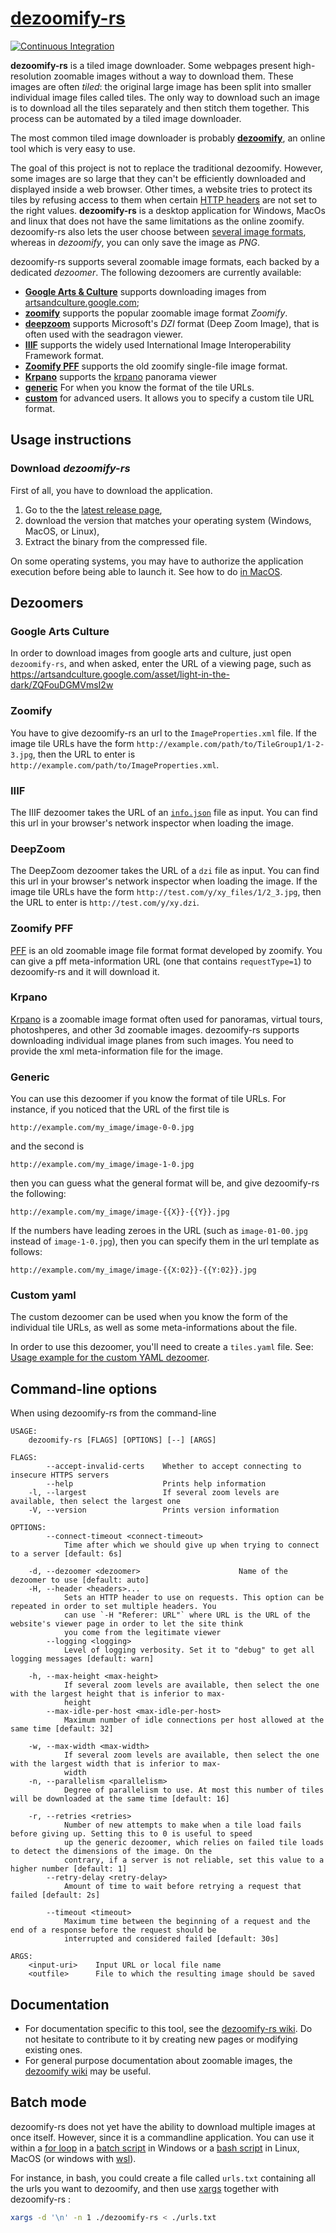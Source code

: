 # [dezoomify-rs](https://lovasoa.github.io/dezoomify-rs/)

[![Continuous Integration](https://github.com/lovasoa/dezoomify-rs/workflows/Continuous%20Integration/badge.svg)](https://github.com/lovasoa/dezoomify-rs/actions)

**dezoomify-rs** is a tiled image downloader.
Some webpages present high-resolution zoomable images without a way to download them.
These images are often *tiled*: the original large image has been split into smaller individual image files called tiles.
The only way to download such an image is to download all the tiles separately and then stitch them together.
This process can be automated by a tiled image downloader.

The most common tiled image downloader is probably [**dezoomify**](https://ophir.alwaysdata.net/dezoomify/dezoomify.html),
an online tool which is very easy to use.


The goal of this project is not to replace the traditional dezoomify.
However, some images are so large that they can't be efficiently downloaded and displayed inside a web browser.
Other times, a website tries to protect its tiles by refusing access to them when certain 
[HTTP headers](https://en.wikipedia.org/wiki/List_of_HTTP_header_fields) are not set to the right values.
**dezoomify-rs** is a desktop application for Windows, MacOs and linux that does not have the same limitations as the online zoomify.
dezoomify-rs also lets the user choose between
[several image formats](https://github.com/image-rs/image#21-supported-image-formats),
whereas in *dezoomify*, you can only save the image as *PNG*.

dezoomify-rs supports several zoomable image formats, each backed by a dedicated *dezoomer*.
The following dezoomers are currently available:
 - [**Google Arts & Culture**](#google-arts-culture) supports downloading images from
    [artsandculture.google.com](https://artsandculture.google.com/);
 - [**zoomify**](#zoomify) supports the popular zoomable image format *Zoomify*.
 - [**deepzoom**](#DeepZoom) supports Microsoft's *DZI* format (Deep Zoom Image),
 that is often used with the seadragon viewer.
 - [**IIIF**](#IIIF) supports the widely used International Image Interoperability Framework format.
 - [**Zoomify PFF**](#zoomify-pff) supports the old zoomify single-file image format.
 - [**Krpano**](#krpano) supports the [krpano](https://krpano.com/home/) panorama viewer
 - [**generic**](#Generic) For when you know the format of the tile URLs.
 - [**custom**](#Custom-yaml) for advanced users.
    It allows you to specify a custom tile URL format.

## Usage instructions

### Download *dezoomify-rs*
First of all, you have to download the application.

 1. Go to the the [latest release page](https://github.com/lovasoa/dezoomify-rs/releases/latest),
 1. download the version that matches your operating system (Windows, MacOS, or Linux),
 1. Extract the binary from the compressed file.
 
On some operating systems, you may have to authorize the application execution
before being able to launch it. See how to do
[in MacOS](https://support.apple.com/kb/ph25088?locale=en_US).


## Dezoomers

### Google Arts Culture
In order to download images from google arts and culture, just open 
`dezoomify-rs`, and when asked, enter the URL of a viewing page, such as 
https://artsandculture.google.com/asset/light-in-the-dark/ZQFouDGMVmsI2w 

### Zoomify

You have to give dezoomify-rs an url to the `ImageProperties.xml` file.
If the image tile URLs have the form
`http://example.com/path/to/TileGroup1/1-2-3.jpg`,
then the URL to enter is
`http://example.com/path/to/ImageProperties.xml`.

### IIIF

The IIIF dezoomer takes the URL of an
 [`info.json`](https://iiif.io/api/image/2.1/#image-information) file as input.
You can find this url in your browser's network inspector when loading the image.

### DeepZoom

The DeepZoom dezoomer takes the URL of a `dzi` file as input.
You can find this url in your browser's network inspector when loading the image.
If the image tile URLs have the form
`http://test.com/y/xy_files/1/2_3.jpg`,
then the URL to enter is
`http://test.com/y/xy.dzi`.

### Zoomify PFF

[PFF](https://github.com/lovasoa/pff-extract/wiki/Zoomify-PFF-file-format-documentation)
is an old zoomable image file format format developed by zoomify.
You can give a pff meta-information URL (one that contains `requestType=1`)
to dezoomify-rs and it will download it. 

### Krpano

[Krpano](https://krpano.com/home/) is a zoomable image format often used
for panoramas, virtual tours, photoshperes, and other 3d zoomable images.
dezoomify-rs supports downloading individual image planes from such images.
You need to provide the xml meta-information file for the image.

### Generic

You can use this dezoomer if you know the format of tile URLs.
For instance, if you noticed that the URL of the first tile is 

```
http://example.com/my_image/image-0-0.jpg
```

and the second is 

```
http://example.com/my_image/image-1-0.jpg
```

then you can guess what the general format will be, and give dezoomify-rs
the following:

```
http://example.com/my_image/image-{{X}}-{{Y}}.jpg
```

If the numbers have leading zeroes in the URL
(such as `image-01-00.jpg` instead of `image-1-0.jpg`),
then you can specify them in the url template as follows:

```
http://example.com/my_image/image-{{X:02}}-{{Y:02}}.jpg
```

### Custom yaml

The custom dezoomer can be used when you know the form of the individual tile URLs,
as well as some meta-informations about the file.

In order to use this dezoomer, you'll need to create a `tiles.yaml` file.
See: [Usage example for the custom YAML dezoomer](https://github.com/lovasoa/dezoomify-rs/wiki/Usage-example-for-the-custom-YAML-dezoomer).

## Command-line options

When using dezoomify-rs from the command-line

```
USAGE:
    dezoomify-rs [FLAGS] [OPTIONS] [--] [ARGS]

FLAGS:
        --accept-invalid-certs    Whether to accept connecting to insecure HTTPS servers
        --help                    Prints help information
    -l, --largest                 If several zoom levels are available, then select the largest one
    -V, --version                 Prints version information

OPTIONS:
        --connect-timeout <connect-timeout>
            Time after which we should give up when trying to connect to a server [default: 6s]

    -d, --dezoomer <dezoomer>                      Name of the dezoomer to use [default: auto]
    -H, --header <headers>...
            Sets an HTTP header to use on requests. This option can be repeated in order to set multiple headers. You
            can use `-H "Referer: URL"` where URL is the URL of the website's viewer page in order to let the site think
            you come from the legitimate viewer
        --logging <logging>
            Level of logging verbosity. Set it to "debug" to get all logging messages [default: warn]

    -h, --max-height <max-height>
            If several zoom levels are available, then select the one with the largest height that is inferior to max-
            height
        --max-idle-per-host <max-idle-per-host>
            Maximum number of idle connections per host allowed at the same time [default: 32]

    -w, --max-width <max-width>
            If several zoom levels are available, then select the one with the largest width that is inferior to max-
            width
    -n, --parallelism <parallelism>
            Degree of parallelism to use. At most this number of tiles will be downloaded at the same time [default: 16]

    -r, --retries <retries>
            Number of new attempts to make when a tile load fails before giving up. Setting this to 0 is useful to speed
            up the generic dezoomer, which relies on failed tile loads to detect the dimensions of the image. On the
            contrary, if a server is not reliable, set this value to a higher number [default: 1]
        --retry-delay <retry-delay>
            Amount of time to wait before retrying a request that failed [default: 2s]

        --timeout <timeout>
            Maximum time between the beginning of a request and the end of a response before the request should be
            interrupted and considered failed [default: 30s]

ARGS:
    <input-uri>    Input URL or local file name
    <outfile>      File to which the resulting image should be saved
```

## Documentation
  - For documentation specific to this tool, see the [dezoomify-rs wiki](https://github.com/lovasoa/dezoomify-rs/wiki). Do not hesitate to contribute to it by creating new pages or modifying existing ones.
  - For general purpose documentation about zoomable images, the [dezoomify wiki](https://github.com/lovasoa/dezoomify/wiki) may be useful.

## Batch mode

dezoomify-rs does not yet have the ability to download multiple images at once itself.
However, since it is a commandline application. You can use it within a [for loop](https://ss64.com/nt/for.html) in a [batch script](https://en.wikibooks.org/wiki/Windows_Batch_Scripting) in Windows or a [bash script](https://en.wikibooks.org/wiki/Bash_Shell_Scripting) in Linux, MacOS (or windows with [wsl](https://docs.microsoft.com/en-us/windows/wsl/about)).

For instance, in bash, you could create a file called `urls.txt` containing all the urls you want to dezoomify, and then use [xargs](https://en.wikipedia.org/wiki/Xargs) together with dezoomify-rs : 

```sh
xargs -d '\n' -n 1 ./dezoomify-rs < ./urls.txt
```
